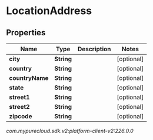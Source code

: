 # LocationAddress


## Properties

| Name | Type | Description | Notes |
| ------------ | ------------- | ------------- | ------------- |
| **city** | **String** |  |  [optional] |
| **country** | **String** |  |  [optional] |
| **countryName** | **String** |  |  [optional] |
| **state** | **String** |  |  [optional] |
| **street1** | **String** |  |  [optional] |
| **street2** | **String** |  |  [optional] |
| **zipcode** | **String** |  |  [optional] |




_com.mypurecloud.sdk.v2:platform-client-v2:226.0.0_
